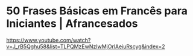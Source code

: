 # 50 Frases Básicas em Francês para Iniciantes | Afrancesados

https://www.youtube.com/watch?v=J_rB5Qghu58&list=TLPQMzEwNzIwMjOrlAeiuRscyg&index=2